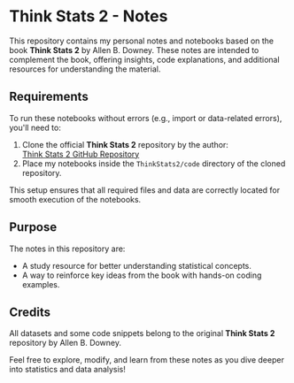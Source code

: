 # Think Stats 2 - Notes  

This repository contains my personal notes and notebooks based on the book **Think Stats 2** by Allen B. Downey. These notes are intended to complement the book, offering insights, code explanations, and additional resources for understanding the material.  

## Requirements  

To run these notebooks without errors (e.g., import or data-related errors), you'll need to:  
1. Clone the official **Think Stats 2** repository by the author:  
   [Think Stats 2 GitHub Repository](https://github.com/AllenDowney/ThinkStats2)  
2. Place my notebooks inside the `ThinkStats2/code` directory of the cloned repository.  

This setup ensures that all required files and data are correctly located for smooth execution of the notebooks.  

## Purpose  

The notes in this repository are:  
- A study resource for better understanding statistical concepts.  
- A way to reinforce key ideas from the book with hands-on coding examples.  

## Credits  

All datasets and some code snippets belong to the original **Think Stats 2** repository by Allen B. Downey.  

Feel free to explore, modify, and learn from these notes as you dive deeper into statistics and data analysis!  
